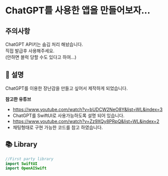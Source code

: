 # ChatGPT를 사용한 앱을 만들어보자...
  
  

##  주의사항
ChatGPT API키는 숨김 처리 해놨습니다.    
직접 발급후 사용해주세요.    
(안하면 블럭 당할 수도 있다고 하여...)    

## 📝 설명
  
ChatGPT를 이용한 장난감을 만들고 싶어서 제작하게 되었습니다.
  
**참고한 유튜브**  
- https://www.youtube.com/watch?v=bUDCW2NeO8Y&list=WL&index=3
- ChatGPT를 SwiftUI로 사용가능하도록 설명 되어 있습니다.    
- https://www.youtube.com/watch?v=Zz9XQy8PRpQ&list=WL&index=2
- 채팅형태로 구현 가능한 코드를 참고 하였습니다.
  
## 📚 Library

```swift
//First party library
import SwiftUI
import OpenAISwift
```
